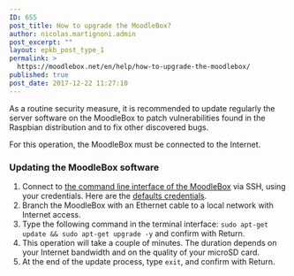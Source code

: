 ```yaml
---
ID: 655
post_title: How to upgrade the MoodleBox?
author: nicolas.martignoni.admin
post_excerpt: ""
layout: epkb_post_type_1
permalink: >
  https://moodlebox.net/en/help/how-to-upgrade-the-moodlebox/
published: true
post_date: 2017-12-22 11:27:10
---
```

As a routine security measure, it is recommended to update regularly the server software on the MoodleBox to patch vulnerabilities found in the Raspbian distribution and to fix other discovered bugs.

For this operation, the MoodleBox must be connected to the Internet.
<h3>Updating the MoodleBox software</h3>
<ol>
 	<li>Connect to <a href="https://moodlebox.net/en/help/command-line-connection/">the command line interface of the MoodleBox</a> via SSH, using your credentials. Here are the <a href="https://moodlebox.net/en/help/moodlebox-credentials/">defaults credentials</a>.</li>
 	<li>Branch the MoodleBox with an Ethernet cable to a local network with Internet access.</li>
 	<li>Type the following command in the terminal interface:
<code>sudo apt-get update &amp;&amp; sudo apt-get upgrade -y</code>
and confirm with Return.</li>
 	<li>This operation will take a couple of minutes. The duration depends on your Internet bandwidth and on the quality of your microSD card.</li>
 	<li>At the end of the update process, type <code>exit</code>, and confirm with Return.</li>
</ol>